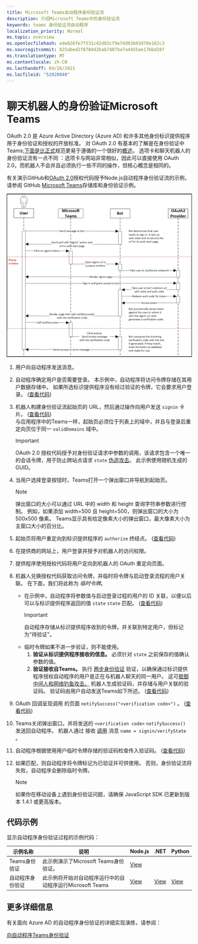 ```yaml
---
title: Microsoft Teams自动程序身份验证流
description: 介绍Microsoft Teams中的身份验证流
keywords: teams 身份验证流自动程序
localization_priority: Normal
ms.topic: overview
ms.openlocfilehash: ede626fe7f531c42d83cf9e74d93b93d70e162c3
ms.sourcegitcommit: 825abed2f8784d2bab7407ba7a4455ae17bbd28f
ms.translationtype: MT
ms.contentlocale: zh-CN
ms.lasthandoff: 04/26/2021
ms.locfileid: "52020040"
---
```

# <a name="authentication-flow-for-bots-in-microsoft-teams"></a>聊天机器人的身份验证Microsoft Teams

OAuth 2.0 是 Azure Active Directory (Azure AD) 和许多其他身份标识提供程序用于身份验证和授权的开放标准。 对 OAuth 2.0 有基本的了解是在身份验证中Teams;[下面是比正式](https://aaronparecki.com/oauth-2-simplified/)规范更易于遵循的一个很好的[概述](https://oauth.net/2/)。 选项卡和聊天机器人的身份验证流有一点不同 ：选项卡与网站非常相似，因此可以直接使用 OAuth 2.0，而机器人不会并且必须执行一些不同的操作，但核心概念是相同的。

有关演示GitHub和[OAuth 2.0](https://oauth.net/2/grant-types/authorization-code/)授权代码授予Node.js自动程序身份验证流的示例，请参阅 GitHub [Microsoft Teams](https://github.com/OfficeDev/Microsoft-Teams-Samples/tree/main/samples/app-auth/nodejs)存储库和身份验证示例。

![自动程序身份验证序列图](../../../assets/images/authentication/bot_auth_sequence_diagram.png)

1. 用户向自动程序发送消息。
2. 自动程序确定用户是否需要登录。
   本示例中，自动程序将访问令牌存储在其用户数据存储中。 如果所选标识提供程序没有经过验证的令牌，它会要求用户登录。  ([查看代码](https://github.com/OfficeDev/microsoft-teams-sample-auth-node/blob/469952a26d618dbf884a3be53c7d921cc580b1e2/src/utils/AuthenticationUtils.ts#L58-L76)) 
3. 机器人构建身份验证流起始页的 URL，然后通过操作向用户发送 `signin` 卡片。  ([查看代码](https://github.com/OfficeDev/microsoft-teams-sample-auth-node/blob/469952a26d618dbf884a3be53c7d921cc580b1e2/src/dialogs/BaseIdentityDialog.ts#L160-L190)) </br>
    与应用程序中的Teams一样，起始页必须位于列表上的域中，并且与登录后重定向页位于同一 `validDomains` 域中。
    > [!IMPORTANT] 
    > OAuth 2.0 授权代码授予对身份验证请求中参数的调用，该请求包含一个唯一的会话令牌，用于防止跨站点请求 `state` [伪造攻击](https://en.wikipedia.org/wiki/Cross-site_request_forgery)。 此示例使用随机生成的 GUID。
4. 当用户选择登录按钮时，Teams打开一个弹出窗口并导航到起始页。 
   > [!NOTE]
   > 弹出窗口的大小可以通过 URL 中的 width 和 height 查询字符串参数进行控制。 例如，如果添加 width=500 且 height=500，则弹出窗口的大小为 500x500 像素。 Teams显示具有给定像素大小的弹出窗口，最大像素大小为主窗口大小的百分比。

5. 起始页将用户重定向到标识提供程序的 `authorize` 终结点。  ([查看代码](https://github.com/OfficeDev/microsoft-teams-sample-auth-node/blob/469952a26d618dbf884a3be53c7d921cc580b1e2/public/html/auth-start.html#L51-L56)) 
6. 在提供商的网站上，用户登录并授予对机器人的访问权限。
7. 提供程序使用授权代码将用户定向到机器人的 OAuth 重定向页面。
8. 机器人兑换授权代码获取访问令牌，并临时将令牌与启动登录流程的用户关联。 在下面，我们将此称为 *临时令牌*。
    * 在示例中，自动程序将参数值与启动登录过程的用户的 ID 关联，以便以后可以与标识提供程序返回的值 `state` `state` 匹配。  ([查看代码](https://github.com/OfficeDev/microsoft-teams-sample-auth-node/blob/469952a26d618dbf884a3be53c7d921cc580b1e2/src/AuthBot.ts#L70-L99)) 
      > [!IMPORTANT] 
      > 自动程序存储从标识提供程序收到的令牌，并关联到特定用户，但标记为"待验证"。 
    * 临时令牌如果不进一步验证，则不能使用。
      1. **验证从标识提供程序接收的信息。** 必须针对 `state` 之前保存的值确认参数的值。 
      1. **验证接收自Teams。** 执行 [两步身份验证](https://en.wikipedia.org/wiki/Man-in-the-middle_attack) 验证，以确保通过标识提供程序授权自动程序的用户是正在与机器人聊天的同一用户。 这可[抵御中间人和网络钓鱼](https://en.wikipedia.org/wiki/Man-in-the-middle_attack)[攻击。](https://en.wikipedia.org/wiki/Phishing) 机器人生成验证码，并存储与用户关联的验证码。 验证码由用户自动发送Teams如下所述。  ([查看代码](https://github.com/OfficeDev/microsoft-teams-sample-auth-node/blob/469952a26d618dbf884a3be53c7d921cc580b1e2/src/AuthBot.ts#L100-L113)) 
9. OAuth 回调呈现调用 的页面 `notifySuccess("<verification code>")` 。  ([查看代码](https://github.com/OfficeDev/microsoft-teams-sample-auth-node/blob/master/src/views/oauth-callback-success.hbs)) 
10. Teams关闭弹出窗口，并将发送的 `<verification code>` `notifySuccess()` 发送回自动程序。 机器人通过 接收 [调用](/bot-framework/dotnet/bot-builder-dotnet-activities#invoke) 消息 `name = signin/verifyState` 。
11. 自动程序根据使用用户临时令牌存储的验证码检查传入验证码。  ([查看代码](https://github.com/OfficeDev/microsoft-teams-sample-auth-node/blob/469952a26d618dbf884a3be53c7d921cc580b1e2/src/dialogs/BaseIdentityDialog.ts#L127-L140)) 
12. 如果匹配，则自动程序将令牌标记为已验证并可供使用。 否则，身份验证流将失败，自动程序会删除临时令牌。

    > [!NOTE]
    > 如果你在移动设备上遇到身份验证问题，请确保 JavaScript SDK 已更新到版本 1.4.1 或更高版本。

## <a name="code-sample"></a>代码示例

显示自动程序身份验证过程的示例代码：

| **示例名称** | **说明** | **Node.js** | **.NET** | **Python** |
|-----------------|----------------|--------------|----------|-----------|
| Teams身份验证 | 此示例演示了Microsoft Teams身份验证。 | [View](https://github.com/OfficeDev/microsoft-teams-sample-auth-node) | | |
| 自动程序身份验证 | 此示例将开始对自动程序运行中的自动程序运行Microsoft Teams | [View](https://github.com/microsoft/BotBuilder-Samples/tree/main/samples/javascript_nodejs/46.teams-auth) | [View](https://github.com/microsoft/BotBuilder-Samples/tree/main/samples/csharp_dotnetcore/46.teams-auth) | [View](https://github.com/microsoft/BotBuilder-Samples/tree/main/samples/python/46.teams-auth)

## <a name="more-details"></a>更多详细信息

有关面向 Azure AD 的自动程序身份验证的详细实现演练，请参阅：

[向自动程序Teams身份验证](add-authentication.md)

